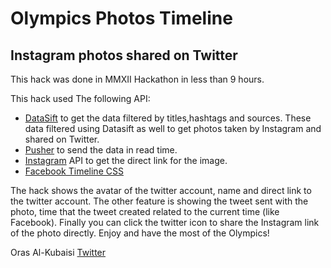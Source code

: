 <h1>Olympics Photos Timeline</h1>

<h2>Instagram photos shared on Twitter</h2>

<p>This hack was done in MMXII Hackathon in less than 9 hours. </p>

<p>This hack used The following API:</p>

<ul>
<li><a href="http://www.datasift.com">DataSift</a> to get the data filtered by titles,hashtags and sources. These data filtered using Datasift as well to get photos taken by Instagram and shared on Twitter. </li>
<li><a href="http://www.pusher.com">Pusher</a> to send the data in read time.</li>
<li><a href="http://www.instagram.com">Instagram</a> API to get the direct link for the image.</li>
<li><a href="http://kougiland.com/facebook-timeline.html">Facebook Timeline CSS</a></li>
</ul>

<p>The hack shows the avatar of the twitter account, name and direct link to the twitter account. 
The other feature is showing the tweet sent with the photo, time that the tweet created related to the current time (like Facebook).
Finally you can click the twitter icon to share the Instagram link of the photo directly. 
Enjoy and have the most of the Olympics!</p>

<p>Oras Al-Kubaisi 
<a href="http://www.twitter.com/orask">Twitter</a></p>